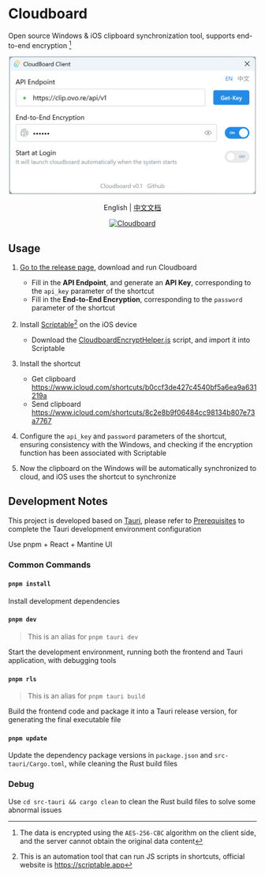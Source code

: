 # Cloudboard

Open source Windows & iOS clipboard synchronization tool, supports end-to-end encryption [^1]

[^1]: The data is encrypted using the `AES-256-CBC` algorithm on the client side, and the server cannot obtain the original data content

<p align="center">
  <img alt="demo" src="./docs/preview_en.png" width="500">
</p>
<p align="center">
  English | <a href="./README.md">中文文档</a>
</p>
<p align="center">
  <a href="https://count.getloli.com" target="_blank">
    <img alt="Cloudboard" src="https://count.getloli.com/@Cloudboard.github?name=Cloudboard.github&theme=3d-num&padding=7&offset=0&align=top&scale=1&pixelated=1&darkmode=auto">
  </a>
</p>

## Usage

1. [Go to the release page](https://github.com/journey-ad/cloudboard/releases/latest), download and run Cloudboard
   - Fill in the **API Endpoint**, and generate an **API Key**, corresponding to the `api_key` parameter of the shortcut
   - Fill in the **End-to-End Encryption**, corresponding to the `password` parameter of the shortcut

2. Install [Scriptable](https://apps.apple.com/cn/app/scriptable/id1405459188)[^2] on the iOS device
   - Download the [CloudboardEncryptHelper.js](https://raw.githubusercontent.com/journey-ad/cloudboard/master/docs/CloudboardEncryptHelper.js) script, and import it into Scriptable

3. Install the shortcut
   - Get clipboard https://www.icloud.com/shortcuts/b0ccf3de427c4540bf5a6ea9a631219a
   - Send clipboard https://www.icloud.com/shortcuts/8c2e8b9f06484cc98134b807e73a7767

4. Configure the `api_key` and `password` parameters of the shortcut, ensuring consistency with the Windows, and checking if the encryption function has been associated with Scriptable

5. Now the clipboard on the Windows will be automatically synchronized to cloud, and iOS uses the shortcut to synchronize

[^2]: This is an automation tool that can run JS scripts in shortcuts, official website is https://scriptable.app

## Development Notes

This project is developed based on [Tauri](https://tauri.app/), please refer to [Prerequisites](https://v2.tauri.app/zh-cn/start/prerequisites/) to complete the Tauri development environment configuration

Use pnpm + React + Mantine UI

### Common Commands

#### `pnpm install`

Install development dependencies

#### `pnpm dev`
> This is an alias for `pnpm tauri dev`

Start the development environment, running both the frontend and Tauri application, with debugging tools

#### `pnpm rls`
> This is an alias for `pnpm tauri build`

Build the frontend code and package it into a Tauri release version, for generating the final executable file

#### `pnpm update`

Update the dependency package versions in `package.json` and `src-tauri/Cargo.toml`, while cleaning the Rust build files

### Debug

Use `cd src-tauri && cargo clean` to clean the Rust build files to solve some abnormal issues
